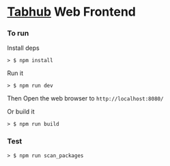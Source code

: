 # [Tabhub](https://github.com/jborrey/tabhub) Web Frontend

### To run

Install deps

```
> $ npm install
```

Run it

```
> $ npm run dev
```

Then Open the web browser to `http://localhost:8080/`

Or build it

```
> $ npm run build
```

### Test
```
> $ npm run scan_packages
```

